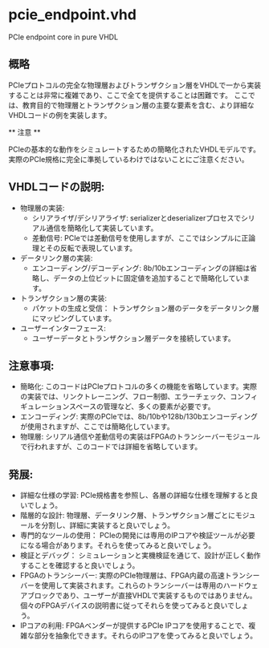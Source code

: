# pcie_endpoint.vhd
PCIe endpoint core in pure VHDL


## 概略
PCIeプロトコルの完全な物理層およびトランザクション層をVHDLで一から実装
することは非常に複雑であり、ここで全てを提供することは困難です。
ここでは、教育目的で物理層とトランザクション層の主要な要素を含む、より詳細な
VHDLコードの例を実装します。

** 注意 **

PCIeの基本的な動作をシミュレートするための簡略化されたVHDLモデルです。
実際のPCIe規格に完全に準拠しているわけではないことにご注意ください。


## VHDLコードの説明:

- 物理層の実装:
    - シリアライザ/デシリアライザ: serializerとdeserializerプロセスでシリアル通信を簡略化して実装しています。
    - 差動信号: PCIeでは差動信号を使用しますが、ここではシンプルに正論理とその反転で表現しています。
- データリンク層の実装:
    - エンコーディング/デコーディング: 8b/10bエンコーディングの詳細は省略し、データの上位ビットに固定値を追加することで簡略化しています。
- トランザクション層の実装:
    - パケットの生成と受信： トランザクション層のデータをデータリンク層にマッピングしています。
- ユーザーインターフェース:
    - ユーザーデータとトランザクション層データを接続しています。


## 注意事項:

- 簡略化: このコードはPCIeプロトコルの多くの機能を省略しています。実際の実装では、リンクトレーニング、フロー制御、エラーチェック、コンフィギュレーションスペースの管理など、多くの要素が必要です。
- エンコーディング: 実際のPCIeでは、8b/10bや128b/130bエンコーディングが使用されますが、ここでは簡略化しています。
- 物理層: シリアル通信や差動信号の実装はFPGAのトランシーバーモジュールで行われますが、このコードでは詳細を省略しています。


## 発展:

- 詳細な仕様の学習: PCIe規格書を参照し、各層の詳細な仕様を理解すると良いでしょう。
- 階層的な設計: 物理層、データリンク層、トランザクション層ごとにモジュールを分割し、詳細に実装すると良いでしょう。
- 専門的なツールの使用： PCIeの開発には専用のIPコアや検証ツールが必要になる場合があります。それらを使ってみると良いでしょう。
- 検証とデバッグ： シミュレーションと実機検証を通じて、設計が正しく動作することを確認すると良いでしょう。
- FPGAのトランシーバー: 実際のPCIe物理層は、FPGA内蔵の高速トランシーバーを使用して実装されます。これらのトランシーバーは専用のハードウェアブロックであり、ユーザーが直接VHDLで実装するものではありません。個々のFPGAデバイスの説明書に従ってそれらを使ってみると良いでしょう。
- IPコアの利用: FPGAベンダーが提供するPCIe IPコアを使用することで、複雑な部分を抽象化できます。それらのIPコアを使ってみると良いでしょう。

